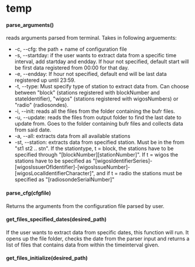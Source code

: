 # temp
#### parse_arguments()

reads arguments parsed from terminal. Takes in following arguements:
* -c, --cfg: the path + name of configuration file
* -s, --startday: if the user wants to extract data from a specific time interval, add startday and endday. If hour not specified, default start will be first data registered from 00:00 for that day.
* -e, --endday: If hour not specified, default end will be last data registered up until 23:59.
* -t, --type: Must specify type of station to extract data from. Can choose between "block" (stations registered with  blockNumber and stateIdentifier), "wigos" (stations registered with wigosNumbers) or "radio" (radiosondes).
* -i, --init: reads all the files from the folder containing the bufr files.
* -u, --update: reads the files from output folder to find the last date to update from. Goes to the folder containing bufr files and collects data from said date.
* -a, --all: extracts data from all available stations
* -st, --station: extracts data from specified station. Must be in the from "st1 st2 .. stn". If the stationtype, t = block, the stations have to be specified through "[blockNumber][stationNumber]". If t = wigos the stations have to be specified as "[wigosIdentifierSeries]-[wigosIssuerOfIdentifier]-[wigosIssueNumber]-[wigosLocalIdentifierCharacter]", and if t = radio the stations must be specified as "[radiosondeSerialNumber]"


#### parse_cfg(cfgfile)

Returns the arguments from the configuration file parsed by user.

#### get_files_specified_dates(desired_path)

If the user wants to extract data from specific dates, this function will run. It opens up the file folder, checks the date from the parser input and returns a list of files that contains data from within the timeinterval given. 

#### get_files_initialize(desired_path)

